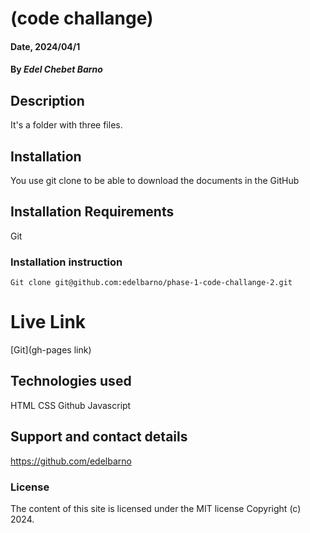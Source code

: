 # (code challange)

#### Date, 2024/04/1

#### By *Edel Chebet Barno*

## Description
It's a folder with three files.

## Installation
You use git clone to be able to download the documents in the GitHub

## Installation Requirements
Git

### Installation instruction
```
Git clone git@github.com:edelbarno/phase-1-code-challange-2.git

```

# Live Link
[Git](gh-pages link)

## Technologies used
HTML
CSS
Github
Javascript

## Support and contact details
https://github.com/edelbarno

### License
The content of this site is licensed under the MIT license
Copyright (c) 2024.




















